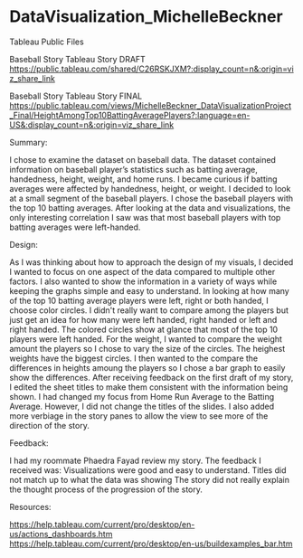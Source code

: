# DataVisualization_MichelleBeckner

Tableau Public Files

Baseball Story Tableau Story DRAFT
https://public.tableau.com/shared/C26RSKJXM?:display_count=n&:origin=viz_share_link

Baseball Story Tableau Story FINAL
https://public.tableau.com/views/MichelleBeckner_DataVisualizationProject_Final/HeightAmongTop10BattingAveragePlayers?:language=en-US&:display_count=n&:origin=viz_share_link


Summary:

I chose to examine the dataset on baseball data. The dataset contained information on baseball player’s statistics such as batting average, handedness, height, weight, and home runs. I became curious if batting averages were affected by handedness, height, or weight. I decided to look at a small segment of the baseball players. I chose the baseball players with the top 10 batting averages. After looking at the data and visualizations, the only interesting correlation I saw was that most baseball players with top batting averages were left-handed.


Design:

As I was thinking about how to approach the design of my visuals, I decided I wanted to focus on one aspect of the data compared to multiple other factors. I also wanted to show the information in a variety of ways while keeping the graphs simple and easy to understand. In looking at how many of the top 10 batting average players were left, right or both handed, I choose color circles. I didn't really want to compare among the players but just get an idea for how many were left handed, right handed or left and right handed. The colored circles show at glance that most of the top 10 players were left handed. For the weight, I wanted to compare the weight amount the players so I chose to vary the size of the circles. The heighest weights have the biggest circles. I then wanted to the compare the differences in heights amoung the players so I chose a bar graph to easily show the differences. After receiving feedback on the first draft of my story, I edited the sheet titles to make them consistent with the information being shown. I had changed my focus from Home Run Average to the Batting Average. However, I did not change the titles of the slides. I also added more verbiage in the story panes to allow the view to see more of the direction of the story. 

Feedback:

I had my roommate Phaedra Fayad review my story. The feedback I received was:
Visualizations were good and easy to understand.
Titles did not match up to what the data was showing
The story did not really explain the thought process of the progression of the story.

Resources:

https://help.tableau.com/current/pro/desktop/en-us/actions_dashboards.htm
https://help.tableau.com/current/pro/desktop/en-us/buildexamples_bar.htm

